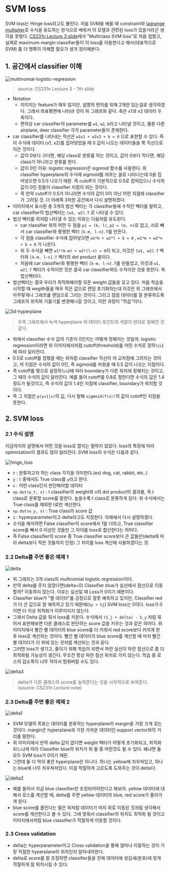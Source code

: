 # SVM loss

SVM loss는 Hinge loss라고도 불린다. 처음 SVM을 배울 때 constraint와 [lagrange multiplier](https://en.wikipedia.org/wiki/Lagrange_multiplier)로 수식을 유도하는 방식으로 배워서 이 모델과 관련된 loss가 있을거라곤 생각을 못했다. [CS231n Lecture 3 slide](http://cs231n.stanford.edu/slides/2017/cs231n_2017_lecture3.pdf)에서 "Multiclass SVM loss"로 처음 접했고, 실제로 maximum-margin classifier들이 이 loss를 이용한다고 해서(대표적으로 SVM) 좀 더 명확히 이해할 필요가 생겨 정리해본다.

## 1. 공간에서 classifier 이해

![multinomial-logistic-regression](https://i.imgur.com/NRaq0iA.png)

> source: CS231n Lecture 3 - 7th slide

- Notation
    + 이미지는 feature가 매우 많지만, 설명의 편의를 위해 2개만 있는걸로 생각하겠다. 그래서 좌표평면에 나타낸 것이 위 그래프와 같다. 축은 x1과 x2 데이터 두 축이다.
    + 편의상 car classifier의 parameter를 `w1`, `w2`, `b`라고 나타낼 것이고, 물론 다른 airplane, deer classifier 각각 parameter들이 존재한다.
- car classifier를 나타내는 직선은 `w1x1 + w2x2 + b = 0` 으로 표현할 수 있다. 즉 이 수식에 데이터 (x1, x2)를 집어넣었을 때 0 값이 나오는 데이터들을 쭉 직선으로 이은 것이다.
    + 값이 0보다 크다면, 해당 class로 분류를 하는 것이고, 값이 0보다 작다면, 해당 class가 아니라고 분류를 한다.
    + 값이 0인 이유: logistic regression은 sigmoid 함수를 사용한다. 위 classifier hyperplane의 수식에 sigmoid를 씌우는 꼴로 나타나는데 0을 집어넣으면 0.5가 나오기 때문. 즉 cutoff가 기본적으로 0.5로 잡혀있으니 수식의 값이 0인 점들이 classifier 지점이 되는 것이다.
    + 즉 만약 cutoff가 0.5가 아니라면 수식의 값이 0이 아닌 어떤 지점에 classifier가 그려질 것. 더 아래쪽 3차원 공간에서 다시 설명하겠다.
- 이미지에서 표시된 총 3개의 법선 벡터는 각 classifier들에 수직인 벡터를 말하고, car classifier의 법선벡터는 `[w1, w2].T` 로 나타낼 수 있다.
- 법선 벡터를 위처럼 나타낼 수 있는 이유는 다음처럼 유도된다.
    + car classifier 위의 어떤 두 점을 `p1 = (k, l)`, `p2 = (m, n)`로 잡고, 서로 빼서 car classifier와 평행한 벡터 `[k-m, l-n].T`를 만든다.
    + 각 점을 classifier 수식에 집어넣으면 `w1*k + w2*l + b = 0` , `w1*m + w2*n + b = 0` 가 나온다.
    + 위 두 수식을 빼면 `w1*(k-m) + w2*(l-n) = 0`이 되고, 이것은 `[w1, w2].T` 벡터와 `[k-m, l-n].T` 벡터의 dot product 꼴이다.
    + 처음에 car classifier와 평행한 벡터 `[k-m, l-n].T`를 만들었고, 이것과 `w1, w2].T` 벡터가 수직이란 것은 결국 car classifier와도 수직이란 것을 뜻한다. 즉 법선벡터다.
- 법선벡터는 결국 우리가 최적화해야할 모든 weight 값들을 갖고 있다. 처음 학습을 시작할 때 wegith들을 매우 작은 값으로 랜덤 초기화하는데 이것은 위 그래프에서 아무렇게나 그래프를 랜덤으로 그리는 것이다. 그리고 점점 데이터를 잘 분류하도록 그래프의 위치와 기울기를 변경해나갈 것이고, 이런 과정이 "학습"이다.

![3d-hyperplane](https://i.imgur.com/askA6BZ.png)

> 우측 그래프에서 녹색 hyperplane 위 데이터 포인트의 색깔이 반대로 칠해진 것 같다.

- 위에서 classifier 수식 값의 기준이 0인지는 어떻게 정해지는 것일까. logistic regression이라면 위 이미지에서처럼 cutoff(threshold)를 어떤 수치로 정하느냐에 따라 달라진다.
- 0.5로 cutoff를 정했을 때는 위처럼 classifier 직선이 저 교차점에 그려지는 것이고, 저 지점은 수식의 값이 0인, 즉 sigmoid를 씌웠을 때 0.5 값이 나오는 지점이다.
- 즉 cutoff를 몇으로 설정하느냐에 따라 boundary가 다른 위치에 정해지는 것이고, 그 때의 수식의 값이 달라진다. 예를 들어 cutoff를 0.8로 정한다면 수식의 값은 1.4 정도가 될것이고, 즉 수식의 값이 1.4인 지점에 classifier, boundary가 위치할 것이다.
- 즉 그 지점은 `p(y=1|x)`의 값, 다시 말해 `sigmoid(f(x))`의 값이 cutoff인 지점을 뜻한다.

## 2. SVM loss

### 2.1 수식 설명

지금까지의 설명에서 어떤 것을 loss로 할지는 말하지 않았다. loss의 특징에 따라 optimization의 결과도 많이 달라진다. SVM loss의 수식은 다음과 같다.

![hinge_loss](https://wikimedia.org/api/rest_v1/media/math/render/svg/65b2021f4608cc428cbc4f829ddad5c964d5d38c)

- `t` : 분류하고자 하는 class 각각을 의미한다.(ex) dog, cat, rabbit, etc..)
- `y` : `t` 중에서도 True class를 `y`라고 한다.
- `x` : 어떤 class인지 판단해야할 데이터
- `np.dot(w_t, x)` : t classifier의 weight와 x의 dot product의 결과물, 즉 t class로 분류할 score를 말한다. 높을수록 t class로 분류하게 된다. 위 수식에서는 True class를 제외한 t로만 계산한다.
- `np.dot(w_y, x)` : True class의 score 값
- `1` : hyperparameter이고 delta라고도 지칭한다. 아래에서 다시 설명하겠다.
- 수식을 해석하면 False classifier의 score에서 1을 더하고, True classifier score를 빼서 0 이상인 것들만 그 차이를 loss로 합산한다는 의미다.
- 즉 False classifier의 score 중 True classifier score보다 큰 값들만(delta에 따라 delta보다 작은 것들까지 인정) 그 차이를 loss 계산에 사용하겠다는 것.

### 2.2 Delta를 주면 좋은 예제 1

![delta](https://i.imgur.com/vhUf1Qn.png)

- 위 그래프는 3개 class의 multinomial logistic regression이다.
- 만약 delta를 주지 않았다면(delta=0) Classifier blue가 실선에서 점선으로 이동할까? 이동하지 않는다. 이유는 실선일 때 Loss가 0이기 때문이다.
- Classifier blue가 "별 데이터"를 긍정으로 잘못 예측하고 있지만, Classifier red가 더 큰 값으로 잘 예측하고 있기 때문에(`Sy > Sj`) SVM loss는 0이다. loss가 0이면 더 이상 최적화가 이루어지지 않는다.
- 그래서 Delta 값을 줘서 loss를 키운다. 수식에서 `(S_j + delta) - S_y` 처럼 묶어서 표현해보면 다른 클래스로 판단하는 score 값을 키우는 것과 같은 의미다. 위 이미지에서 빨간 별 데이터의 blue score를 더 키워서 red score보다 커지게 한 후 loss로 계산하는 것이다. 빨간 별 데이터의 blue score를 계산할 때 마치 빨간 별 데이터가 더 위에 있는 것처럼 계산되는 것과 같다.
- 그러면 loss가 생기고, 줄이기 위해 학습이 되면서 파란 실선이 파란 점선으로 좀 더 최적화될 가능성이 생긴다. 무조건 항상 파란 점선 위치로 가지 않는다. 학습 중 로스의 감소폭이 너무 작아서 멈춰버릴 수도 있다.

![delta3](http://cs231n.github.io/assets/margin.jpg)

> delta가 다른 클래스의 score를 높여준다는 것을 시각적으로 보여준다.(source: CS231n Lecture note)

### 2.3 Delta를 주면 좋은 예제 2

![delta1](https://i.imgur.com/kJmYw0q.png)

- SVM 모델의 목표는 데이터를 분류하는 hyperplane이 margin을 가장 크게 갖는 것이다. margin은 hyperplane과 가장 가까운 데이터인 support vector와의 거리를 말한다.
- 위 이미지에서 만약 delta 값이 없다면 weight 벡터가 어떻게 초기화되고, 최적화되느냐에 따라 Classifier blue의 위치가 위 둘 중 어떤것도 될 수 있다. 왜냐면 둘 모두 SVM loss가 0이기 때문.
- 그런데 둘 다 딱히 좋은 hyperplane은 아니다. 하나는 yellow에 치우쳐있고, 하나는 blue에 너무 치우쳐져있다. 이걸 적절하게 고르도록 도와주는 것이 delta다.

![delta2](https://i.imgur.com/pY79xg9.png)

- 예를 들어서 지금 blue classifier만 조정되어야한다고 해보자. yellow 데이터에 대해서 로스를 계산할 때, delta를 주면 yellow 데이터의 blue, red score가 올라가게 된다.
- blue score를 올린다는 말은 위처럼 데이터가 마치 위로 이동된 것처럼 생각해서 score를 계산한다고 볼 수 있다. 그에 맞춰서 classifier의 위치도 최적화 될 것이고 이미지에서처럼 blue classifier가 적절하게 이동할 것이다.

### 2.3 Cross validation

- delta는 hyperparameter이고 Cross validation을 통해 얼마나 이동하는 것이 가장 적절한 hyperplane의 위치인지 알아내야한다.
- delta로 score를 잘 조정하면 classifier들을 전체 데이터에 생김새(분포)에 맞게 적절하게 잘 위치시킬 수 있다.
